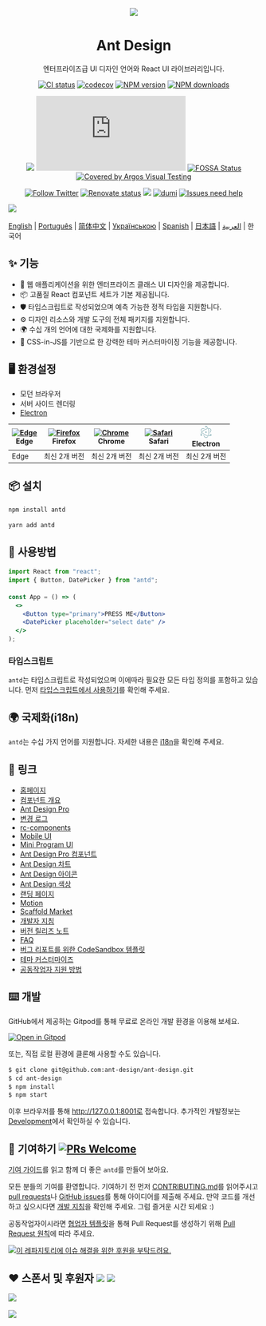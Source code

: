 <p align="center">
  <a href="https://ant.design">
    <img width="200" src="https://gw.alipayobjects.com/zos/rmsportal/KDpgvguMpGfqaHPjicRK.svg">
  </a>
</p>

<h1 align="center">Ant Design</h1>

<div align="center">

엔터프라이즈급 UI 디자인 언어와 React UI 라이브러리입니다.

[![CI status][github-action-image]][github-action-url] [![codecov][codecov-image]][codecov-url] [![NPM version][npm-image]][npm-url] [![NPM downloads][download-image]][download-url]

[![][bundlephobia-image]][bundlephobia-url] [![][bundlesize-js-image]][unpkg-js-url] [![FOSSA Status][fossa-image]][fossa-url] [![Covered by Argos Visual Testing][argos-ci-image]][argos-ci-url]

[![Follow Twitter][twitter-image]][twitter-url] [![Renovate status][renovate-image]][renovate-dashboard-url] [![][issues-helper-image]][issues-helper-url] [![dumi][dumi-image]][dumi-url] [![Issues need help][help-wanted-image]][help-wanted-url]

[npm-image]: http://img.shields.io/npm/v/antd.svg?style=flat-square
[npm-url]: http://npmjs.org/package/antd
[github-action-image]: https://github.com/ant-design/ant-design/workflows/%E2%9C%85%20test/badge.svg
[github-action-url]: https://github.com/ant-design/ant-design/actions?query=workflow%3A%22%E2%9C%85+test%22
[codecov-image]: https://img.shields.io/codecov/c/github/ant-design/ant-design/master.svg?style=flat-square
[codecov-url]: https://codecov.io/gh/ant-design/ant-design/branch/master
[download-image]: https://img.shields.io/npm/dm/antd.svg?style=flat-square
[download-url]: https://npmjs.org/package/antd
[fossa-image]: https://app.fossa.io/api/projects/git%2Bgithub.com%2Fant-design%2Fant-design.svg?type=shield
[fossa-url]: https://app.fossa.io/projects/git%2Bgithub.com%2Fant-design%2Fant-design?ref=badge_shield
[help-wanted-image]: https://flat.badgen.net/github/label-issues/ant-design/ant-design/help%20wanted/open
[help-wanted-url]: https://github.com/ant-design/ant-design/issues?q=is%3Aopen+is%3Aissue+label%3A%22help+wanted%22
[twitter-image]: https://img.shields.io/twitter/follow/AntDesignUI.svg?label=Ant%20Design
[twitter-url]: https://twitter.com/AntDesignUI
[bundlesize-js-image]: https://img.badgesize.io/https:/unpkg.com/antd/dist/antd.min.js?label=antd.min.js&compression=gzip&style=flat-square
[unpkg-js-url]: https://unpkg.com/browse/antd/dist/antd.min.js
[bundlephobia-image]: https://badgen.net/bundlephobia/minzip/antd?style=flat-square
[bundlephobia-url]: https://bundlephobia.com/package/antd
[issues-helper-image]: https://img.shields.io/badge/using-actions--cool-blue?style=flat-square
[issues-helper-url]: https://github.com/actions-cool
[renovate-image]: https://img.shields.io/badge/renovate-enabled-brightgreen.svg?style=flat-square
[renovate-dashboard-url]: https://github.com/ant-design/ant-design/issues/32498
[dumi-image]: https://img.shields.io/badge/docs%20by-dumi-blue?style=flat-square
[dumi-url]: https://github.com/umijs/dumi
[argos-ci-image]: https://argos-ci.com/badge.svg
[argos-ci-url]: https://app.argos-ci.com/ant-design/ant-design/reference

</div>

[![](https://user-images.githubusercontent.com/507615/209472919-6f7e8561-be8c-4b0b-9976-eb3c692aa20a.png)](https://ant.design)

[English](./README.md) | [Português](./README-pt_BR.md) | [简体中文](./README-zh_CN.md) | [Українською](./README-uk_UA.md) | [Spanish](./README-sp_MX.md) | [日本語](./README-ja_JP.md) | [العربية](./README-ar_EG.md) | 한국어

## ✨ 기능

- 🌈 웹 애플리케이션을 위한 엔터프라이즈 클래스 UI 디자인을 제공합니다.
- 📦 고품질 React 컴포넌트 세트가 기본 제공됩니다.
- 🛡 타입스크립트로 작성되었으며 예측 가능한 정적 타입을 지원합니다.
- ⚙️ 디자인 리소스와 개발 도구의 전체 패키지를 지원합니다.
- 🌍 수십 개의 언어에 대한 국제화를 지원합니다.
- 🎨 CSS-in-JS를 기반으로 한 강력한 테마 커스터마이징 기능을 제공합니다.

## 🖥 환경설정

- 모던 브라우저
- 서버 사이드 렌더링
- [Electron](https://www.electronjs.org/)

| [<img src="https://raw.githubusercontent.com/alrra/browser-logos/master/src/edge/edge_48x48.png" alt="Edge" width="24px" height="24px" />](http://godban.github.io/browsers-support-badges/)<br>Edge | [<img src="https://raw.githubusercontent.com/alrra/browser-logos/master/src/firefox/firefox_48x48.png" alt="Firefox" width="24px" height="24px" />](http://godban.github.io/browsers-support-badges/)<br>Firefox | [<img src="https://raw.githubusercontent.com/alrra/browser-logos/master/src/chrome/chrome_48x48.png" alt="Chrome" width="24px" height="24px" />](http://godban.github.io/browsers-support-badges/)<br>Chrome | [<img src="https://raw.githubusercontent.com/alrra/browser-logos/master/src/safari/safari_48x48.png" alt="Safari" width="24px" height="24px" />](http://godban.github.io/browsers-support-badges/)<br>Safari | [<img src="https://raw.githubusercontent.com/alrra/browser-logos/master/src/electron/electron_48x48.png" alt="Electron" width="24px" height="24px" />](http://godban.github.io/browsers-support-badges/)<br>Electron |
| ---------------------------------------------------------------------------------------------------------------------------------------------------------------------------------------------------- | ---------------------------------------------------------------------------------------------------------------------------------------------------------------------------------------------------------------- | ------------------------------------------------------------------------------------------------------------------------------------------------------------------------------------------------------------ | ------------------------------------------------------------------------------------------------------------------------------------------------------------------------------------------------------------ | -------------------------------------------------------------------------------------------------------------------------------------------------------------------------------------------------------------------- |
| Edge                                                                                                                                                                                                 | 최신 2개 버전                                                                                                                                                                                                    | 최신 2개 버전                                                                                                                                                                                                | 최신 2개 버전                                                                                                                                                                                                | 최신 2개 버전                                                                                                                                                                                                        |

## 📦 설치

```bash
npm install antd
```

```bash
yarn add antd
```

## 🔨 사용방법

```jsx
import React from "react";
import { Button, DatePicker } from "antd";

const App = () => (
  <>
    <Button type="primary">PRESS ME</Button>
    <DatePicker placeholder="select date" />
  </>
);
```

### 타입스크립트

`antd`는 타입스크립트로 작성되었으며 이에따라 필요한 모든 타입 정의를 포함하고 있습니다. 먼저 [타입스크립트에서 사용하기](https://ant.design/docs/react/use-in-typescript)를 확인해 주세요.

## 🌍 국제화(i18n)

`antd`는 수십 가지 언어를 지원합니다. 자세한 내용은 [i18n](https://ant.design/docs/react/i18n)을 확인해 주세요.

## 🔗 링크

- [홈페이지](https://ant.design/)
- [컴포넌트 개요](https://ant.design/components/overview)
- [Ant Design Pro](http://pro.ant.design/)
- [변경 로그](CHANGELOG.en-US.md)
- [rc-components](http://react-component.github.io/)
- [Mobile UI](http://mobile.ant.design)
- [Mini Program UI](http://mini.ant.design)
- [Ant Design Pro 컴포넌트](https://procomponents.ant.design)
- [Ant Design 차트](https://charts.ant.design)
- [Ant Design 아이콘](https://github.com/ant-design/ant-design-icons)
- [Ant Design 색상](https://github.com/ant-design/ant-design-colors)
- [랜딩 페이지](https://landing.ant.design)
- [Motion](https://motion.ant.design)
- [Scaffold Market](http://scaffold.ant.design)
- [개발자 지침](https://github.com/ant-design/ant-design/wiki/Development)
- [버전 릴리즈 노트](https://github.com/ant-design/ant-design/wiki/%E8%BD%AE%E5%80%BC%E8%A7%84%E5%88%99%E5%92%8C%E7%89%88%E6%9C%AC%E5%8F%91%E5%B8%83%E6%B5%81%E7%A8%8B)
- [FAQ](https://ant.design/docs/react/faq)
- [버그 리포트를 위한 CodeSandbox 템플릿](https://u.ant.design/codesandbox-repro)
- [테마 커스터마이즈](https://ant.design/docs/react/customize-theme)
- [공동작업자 지원 방법](https://github.com/ant-design/ant-design/wiki/Collaborators#how-to-apply-for-being-a-collaborator)

## ⌨️ 개발

GitHub에서 제공하는 Gitpod를 통해 무료로 온라인 개발 환경을 이용해 보세요.

[![Open in Gitpod](https://gitpod.io/button/open-in-gitpod.svg)](https://gitpod.io/#https://github.com/ant-design/ant-design)

또는, 직접 로컬 환경에 클론해 사용할 수도 있습니다.

```bash
$ git clone git@github.com:ant-design/ant-design.git
$ cd ant-design
$ npm install
$ npm start
```

이후 브라우저를 통해 http://127.0.0.1:8001로 접속합니다. 추가적인 개발정보는 [Development](https://github.com/ant-design/ant-design/wiki/Development)에서 확인하실 수 있습니다.

## 🤝 기여하기 [![PRs Welcome](https://img.shields.io/badge/PRs-welcome-brightgreen.svg?style=flat-square)](http://makeapullrequest.com)

[기여 가이드](https://ant.design/docs/react/contributing)를 읽고 함께 더 좋은 `antd`를 만들어 보아요.

모든 분들의 기여를 환영합니다. 기여하기 전 먼저 [CONTRIBUTING.md](https://github.com/ant-design/ant-design/blob/master/.github/CONTRIBUTING.md)를 읽어주시고 [pull requests](https://github.com/ant-design/ant-design/pulls)나 [GitHub issues](https://github.com/ant-design/ant-design/issues)를 통해 아이디어를 제출해 주세요. 만약 코드를 개선하고 싶으시다면 [개발 지침](https://github.com/ant-design/ant-design/wiki/Development)을 확인해 주세요. 그럼 즐거운 시간 되세요 :)

공동작업자이시라면 [협업자 템플릿](https://github.com/ant-design/ant-design/compare?expand=1&template=collaborator.md)을 통해 Pull Request를 생성하기 위해 [Pull Request 원칙](https://github.com/ant-design/ant-design/wiki/PR-principle)에 따라 주세요.

[![이 레파지토리에 이슈 해결을 위한 후원을 부탁드려요.](https://issuehunt.io/static/embed/issuehunt-button-v1.svg)](https://issuehunt.io/repos/34526884)

## ❤️ 스폰서 및 후원자 [![](https://opencollective.com/ant-design/tiers/sponsors/badge.svg?label=Sponsors&color=brightgreen)](https://opencollective.com/ant-design#support) [![](https://opencollective.com/ant-design/tiers/backers/badge.svg?label=Backers&color=brightgreen)](https://opencollective.com/ant-design#support)

[![](https://opencollective.com/ant-design/tiers/sponsors.svg?avatarHeight=36)](https://opencollective.com/ant-design#support)

[![](https://opencollective.com/ant-design/tiers/backers.svg?avatarHeight=36)](https://opencollective.com/ant-design#support)
